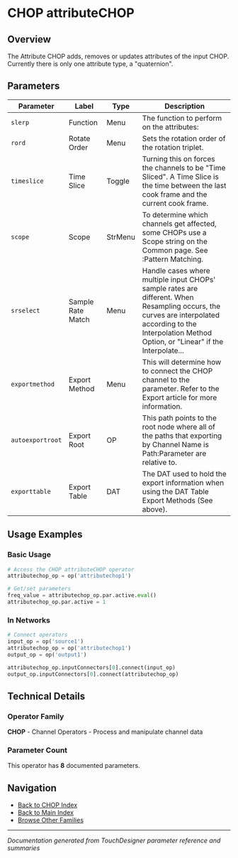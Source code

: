 # CHOP attributeCHOP

## Overview

The Attribute CHOP adds, removes or updates attributes of the input CHOP. Currently there is only one attribute type, a "quaternion".

## Parameters

| Parameter | Label | Type | Description |
|-----------|-------|------|-------------|
| `slerp` | Function | Menu | The function to perform on the attributes: |
| `rord` | Rotate Order | Menu | Sets the rotation order of the rotation triplet. |
| `timeslice` | Time Slice | Toggle | Turning this on forces the channels to be "Time Sliced".  A Time Slice is the time between the last cook frame and the current cook frame. |
| `scope` | Scope | StrMenu | To determine which channels get affected, some CHOPs use a Scope string on the Common page. See :Pattern Matching. |
| `srselect` | Sample Rate Match | Menu | Handle cases where multiple input CHOPs' sample rates are different. When Resampling occurs, the curves are interpolated according to the Interpolation Method Option, or "Linear" if the Interpolate... |
| `exportmethod` | Export Method | Menu | This will determine how to connect the CHOP channel to the parameter. Refer to the Export article for more information. |
| `autoexportroot` | Export Root | OP | This path points to the root node where all of the paths that exporting by Channel Name is Path:Parameter are relative to. |
| `exporttable` | Export Table | DAT | The DAT used to hold the export information when using the DAT Table Export Methods (See above). |

## Usage Examples

### Basic Usage

```python
# Access the CHOP attributeCHOP operator
attributechop_op = op('attributechop1')

# Get/set parameters
freq_value = attributechop_op.par.active.eval()
attributechop_op.par.active = 1
```

### In Networks

```python
# Connect operators
input_op = op('source1')
attributechop_op = op('attributechop1')
output_op = op('output1')

attributechop_op.inputConnectors[0].connect(input_op)
output_op.inputConnectors[0].connect(attributechop_op)
```

## Technical Details

### Operator Family

**CHOP** - Channel Operators - Process and manipulate channel data

### Parameter Count

This operator has **8** documented parameters.

## Navigation

- [Back to CHOP Index](../CHOP/CHOP_INDEX.md)
- [Back to Main Index](../OPERATORS_INDEX.md)
- [Browse Other Families](../OPERATORS_INDEX.md#quick-navigation)

---
*Documentation generated from TouchDesigner parameter reference and summaries*
